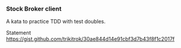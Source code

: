 ### Stock Broker client

A kata to practice TDD with test doubles.

Statement
https://gist.github.com/trikitrok/30ae844d14e91cbf3d7b43f8f1c2017f